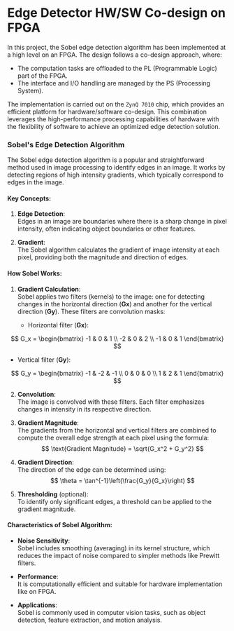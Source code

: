 # Edge Detector HW/SW Co-design on FPGA


In this project, the Sobel edge detection algorithm has been implemented at a high level on an FPGA. The design follows a co-design approach, where:

* The computation tasks are offloaded to the PL (Programmable Logic) part of the FPGA.
* The interface and I/O handling are managed by the PS (Processing System).

The implementation is carried out on the `ZynQ 7010` chip, which provides an efficient platform for hardware/software co-design. This combination leverages the high-performance processing capabilities of hardware with the flexibility of software to achieve an optimized edge detection solution.



### Sobel's Edge Detection Algorithm

The Sobel edge detection algorithm is a popular and straightforward method used in image processing to identify edges in an image. It works by detecting regions of high intensity gradients, which typically correspond to edges in the image.

#### Key Concepts:

1. **Edge Detection**:  
   Edges in an image are boundaries where there is a sharp change in pixel intensity, often indicating object boundaries or other features.

2. **Gradient**:  
   The Sobel algorithm calculates the gradient of image intensity at each pixel, providing both the magnitude and direction of edges.

#### How Sobel Works:

1. **Gradient Calculation**:  
   Sobel applies two filters (kernels) to the image: one for detecting changes in the horizontal direction (**Gx**) and another for the vertical direction (**Gy**). These filters are convolution masks:

   - Horizontal filter (**Gx**):  

$$
     G_x =
     \begin{bmatrix}
     -1 & 0 & 1 \\
     -2 & 0 & 2 \\
     -1 & 0 & 1
     \end{bmatrix}
$$

   - Vertical filter (**Gy**):  

$$
     G_y =
     \begin{bmatrix}
     -1 & -2 & -1 \\
      0 &  0 &  0 \\
      1 &  2 &  1
     \end{bmatrix}
$$

2. **Convolution**:  
   The image is convolved with these filters. Each filter emphasizes changes in intensity in its respective direction.

3. **Gradient Magnitude**:  
   The gradients from the horizontal and vertical filters are combined to compute the overall edge strength at each pixel using the formula:
$$
\text{Gradient Magnitude} = \sqrt{G_x^2 + G_y^2}
$$

4. **Gradient Direction**:  
   The direction of the edge can be determined using:
$$
\theta = \tan^{-1}\left(\frac{G_y}{G_x}\right)
$$

5. **Thresholding** (optional):  
   To identify only significant edges, a threshold can be applied to the gradient magnitude.

#### Characteristics of Sobel Algorithm:

- **Noise Sensitivity**:  
  Sobel includes smoothing (averaging) in its kernel structure, which reduces the impact of noise compared to simpler methods like Prewitt filters.
  
- **Performance**:  
  It is computationally efficient and suitable for hardware implementation like on FPGA.

- **Applications**:  
  Sobel is commonly used in computer vision tasks, such as object detection, feature extraction, and motion analysis.

